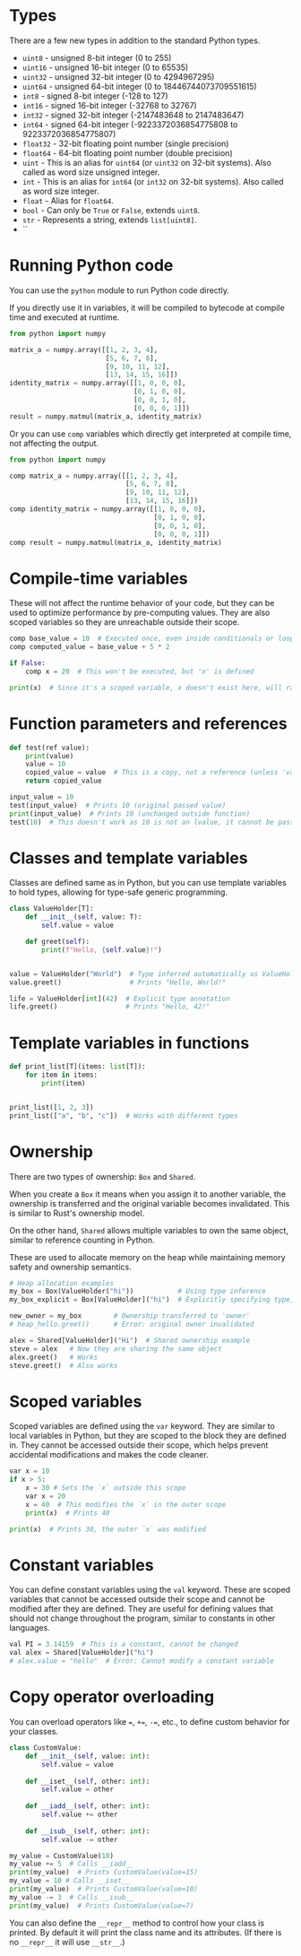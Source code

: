 # Types

There are a few new types in addition to the standard Python types.

- `uint8` - unsigned 8-bit integer (0 to 255)
- `uint16` - unsigned 16-bit integer (0 to 65535)
- `uint32` - unsigned 32-bit integer (0 to 4294967295)
- `uint64` - unsigned 64-bit integer (0 to 18446744073709551615)
- `int8` - signed 8-bit integer (-128 to 127)
- `int16` - signed 16-bit integer (-32768 to 32767)
- `int32` - signed 32-bit integer (-2147483648 to 2147483647)
- `int64` - signed 64-bit integer (-9223372036854775808 to 9223372036854775807)
- `float32` - 32-bit floating point number (single precision)
- `float64` - 64-bit floating point number (double precision)
- `uint` - This is an alias for `uint64` (or `uint32` on 32-bit systems). Also called as word size unsigned integer.
- `int` - This is an alias for `int64` (or `int32` on 32-bit systems). Also called as word size integer.
- `float` - Alias for `float64`.
- `bool` - Can only be `True` or `False`, extends `uint8`.
- `str` - Represents a string, extends `list[uint8]`.
- ``

# Running Python code

You can use the `python` module to run Python code directly.

If you directly use it in variables, it will be compiled to bytecode at compile time and executed at runtime.

```py
from python import numpy

matrix_a = numpy.array([[1, 2, 3, 4],
                        [5, 6, 7, 8],
                        [9, 10, 11, 12],
                        [13, 14, 15, 16]])
identity_matrix = numpy.array([[1, 0, 0, 0],
                               [0, 1, 0, 0],
                               [0, 0, 1, 0],
                               [0, 0, 0, 1]])
result = numpy.matmul(matrix_a, identity_matrix)
```

Or you can use `comp` variables which directly get interpreted at compile time, not affecting the output.

```py
from python import numpy

comp matrix_a = numpy.array([[1, 2, 3, 4],
                             [5, 6, 7, 8],
                             [9, 10, 11, 12],
                             [13, 14, 15, 16]])
comp identity_matrix = numpy.array([[1, 0, 0, 0],
                                    [0, 1, 0, 0],
                                    [0, 0, 1, 0],
                                    [0, 0, 0, 1]])
comp result = numpy.matmul(matrix_a, identity_matrix)
```

# Compile-time variables

These will not affect the runtime behavior of your code, but they can be used to optimize performance by pre-computing
values. They are also scoped variables so they are unreachable outside their scope.

```py
comp base_value = 10  # Executed once, even inside conditionals or loops
comp computed_value = base_value + 5 * 2

if False:
    comp x = 20  # This won't be executed, but 'x' is defined

print(x)  # Since it's a scoped variable, x doesn't exist here, will raise an error
```

# Function parameters and references

```py
def test(ref value):
    print(value)
    value = 10
    copied_value = value  # This is a copy, not a reference (unless 'value' is shared)
    return copied_value

input_value = 10
test(input_value)  # Prints 10 (original passed value)
print(input_value)  # Prints 10 (unchanged outside function)
test(10)  # This doesn't work as 10 is not an lvalue, it cannot be passed by reference
```

# Classes and template variables

Classes are defined same as in Python, but you can use template variables to hold types, allowing for type-safe generic
programming.

```py
class ValueHolder[T]:
    def __init__(self, value: T):
        self.value = value

    def greet(self):
        print(f"Hello, {self.value}!")


value = ValueHolder("World")  # Type inferred automatically as ValueHolder[str]
value.greet()                 # Prints "Hello, World!"

life = ValueHolder[int](42)  # Explicit type annotation
life.greet()                 # Prints "Hello, 42!"
```

# Template variables in functions

```py
def print_list[T](items: list[T]):
    for item in items:
        print(item)


print_list([1, 2, 3])
print_list(["a", "b", "c"])  # Works with different types
```

# Ownership

There are two types of ownership: `Box` and `Shared`.

When you create a `Box` it means when you assign it to another variable, the ownership is transferred and the original
variable becomes invalidated. This is similar to Rust's ownership model.

On the other hand, `Shared` allows multiple variables to own the same object, similar to reference counting in Python.

These are used to allocate memory on the heap while maintaining memory safety and ownership semantics.

```py
# Heap allocation examples
my_box = Box(ValueHolder("hi"))           # Using type inference
my_box_explicit = Box[ValueHolder]("hi")  # Explicitly specifying type, same effect

new_owner = my_box        # Ownership transferred to 'owner'
# heap_hello.greet()      # Error: original owner invalidated

alex = Shared[ValueHolder]("Hi")  # Shared ownership example
steve = alex   # Now they are sharing the same object
alex.greet()   # Works
steve.greet()  # Also works
```

# Scoped variables

Scoped variables are defined using the `var` keyword. They are similar to local variables in Python, but they are
scoped to the block they are defined in. They cannot be accessed outside their scope, which helps prevent accidental
modifications and makes the code cleaner.

```py
var x = 10
if x > 5:
    x = 30 # Sets the `x` outside this scope
    var x = 20
    x = 40  # This modifies the `x` in the outer scope
    print(x)  # Prints 40

print(x)  # Prints 30, the outer `x` was modified
```

# Constant variables

You can define constant variables using the `val` keyword. These are scoped variables that cannot be accessed outside
their scope and cannot be modified after they are defined. They are useful for defining values that should not change
throughout the program, similar to constants in other languages.

```py
val PI = 3.14159  # This is a constant, cannot be changed
val alex = Shared[ValueHolder]("hi")
# alex.value = "hello"  # Error: Cannot modify a constant variable
```

# Copy operator overloading

You can overload operators like `=`, `+=`, `-=`, etc., to define custom behavior for your classes.

```py
class CustomValue:
    def __init__(self, value: int):
        self.value = value
    
    def __iset__(self, other: int):
        self.value = other
    
    def __iadd__(self, other: int):
        self.value += other
    
    def __isub__(self, other: int):
        self.value -= other

my_value = CustomValue(10)
my_value += 5  # Calls __iadd__
print(my_value)  # Prints CustomValue(value=15)
my_value = 10 # Calls __iset__
print(my_value)  # Prints CustomValue(value=10)
my_value -= 3  # Calls __isub__
print(my_value)  # Prints CustomValue(value=7)
```

You can also define the `__repr__` method to control how your class is printed. By default it will print the class name
and its attributes. (If there is no `__repr__` it will use `__str__`.)
